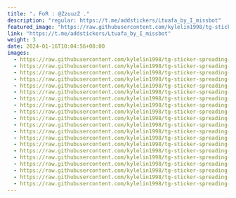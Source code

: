 ```yaml
---
title: "٫ 𝖥𝗈𝖱 : @ZzuuzZ ."
description: "regular: https://t.me/addstickers/Ltuafa_by_I_missbot"
featured_image: "https://raw.githubusercontent.com/kylelin1998/tg-sticker-spreading-worldwide-images/main/img/2a9c54b8-41a5-4cdd-9ab6-267f90842104.jpg"
link: "https://t.me/addstickers/Ltuafa_by_I_missbot"
weight: 3
date: 2024-01-16T10:04:56+08:00
images:
  - https://raw.githubusercontent.com/kylelin1998/tg-sticker-spreading-worldwide-images/main/img/2a9c54b8-41a5-4cdd-9ab6-267f90842104.jpg
  - https://raw.githubusercontent.com/kylelin1998/tg-sticker-spreading-worldwide-images/main/img/345b4197-acd5-4731-848a-0051b0e8052b.jpg
  - https://raw.githubusercontent.com/kylelin1998/tg-sticker-spreading-worldwide-images/main/img/942dd3b4-128b-4a6e-a037-5696b86e5d6e.jpg
  - https://raw.githubusercontent.com/kylelin1998/tg-sticker-spreading-worldwide-images/main/img/a1207863-2bd6-49dc-8c4c-9dba00021b01.jpg
  - https://raw.githubusercontent.com/kylelin1998/tg-sticker-spreading-worldwide-images/main/img/1cfd93b3-07ec-450f-a3e8-2f8d67a5feff.jpg
  - https://raw.githubusercontent.com/kylelin1998/tg-sticker-spreading-worldwide-images/main/img/039fd622-57b3-4df9-96ef-f20176fd3193.jpg
  - https://raw.githubusercontent.com/kylelin1998/tg-sticker-spreading-worldwide-images/main/img/60c08445-e5cb-42b8-b672-1bb18f2f4bdc.jpg
  - https://raw.githubusercontent.com/kylelin1998/tg-sticker-spreading-worldwide-images/main/img/665ee274-98ed-45a9-a9b5-f95786e6d936.jpg
  - https://raw.githubusercontent.com/kylelin1998/tg-sticker-spreading-worldwide-images/main/img/e5e861af-eba7-428c-b289-3eaf4a98ba88.jpg
  - https://raw.githubusercontent.com/kylelin1998/tg-sticker-spreading-worldwide-images/main/img/3900704d-8a8b-4d40-a267-53d130dbc376.jpg
  - https://raw.githubusercontent.com/kylelin1998/tg-sticker-spreading-worldwide-images/main/img/53736d0a-458c-4b6c-8c08-6a8799f8f482.jpg
  - https://raw.githubusercontent.com/kylelin1998/tg-sticker-spreading-worldwide-images/main/img/ffaa07b1-a417-48e7-a9b3-cff0f993981f.jpg
  - https://raw.githubusercontent.com/kylelin1998/tg-sticker-spreading-worldwide-images/main/img/45486019-3527-4dcf-97f1-28d614e4c356.jpg
  - https://raw.githubusercontent.com/kylelin1998/tg-sticker-spreading-worldwide-images/main/img/47c8f978-5a69-49ce-ad4b-16448194df99.jpg
  - https://raw.githubusercontent.com/kylelin1998/tg-sticker-spreading-worldwide-images/main/img/3894a568-7f86-44bc-9003-5a42c036b567.jpg
  - https://raw.githubusercontent.com/kylelin1998/tg-sticker-spreading-worldwide-images/main/img/7c1d81e1-b66b-4e06-9b4e-384207d3ad66.jpg
  - https://raw.githubusercontent.com/kylelin1998/tg-sticker-spreading-worldwide-images/main/img/9b8cdaf4-f379-4e00-a502-6ce042047baa.jpg
  - https://raw.githubusercontent.com/kylelin1998/tg-sticker-spreading-worldwide-images/main/img/27e62b47-dedb-423c-b264-9b5ee42f65ef.jpg
  - https://raw.githubusercontent.com/kylelin1998/tg-sticker-spreading-worldwide-images/main/img/226a5026-c24d-499c-bcf7-9e44a9286da2.jpg
  - https://raw.githubusercontent.com/kylelin1998/tg-sticker-spreading-worldwide-images/main/img/63d4d514-6f07-47c2-a72c-5f26445bab42.jpg
---
```

